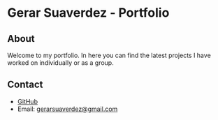 # Gerar Suaverdez - Portfolio

## About 
Welcome to my portfolio. In here you can find the latest projects I have worked on individually or as a group. 

## Contact
* [GitHub](https://github.com/gerarjon)
* Email: gerarsuaverdez@gmail.com